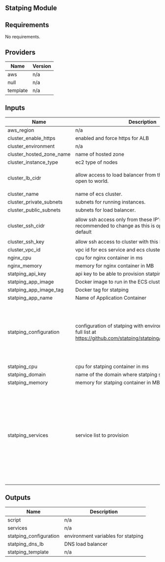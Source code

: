 ## Statping Module
<!-- BEGINNING OF PRE-COMMIT-TERRAFORM DOCS HOOK -->
## Requirements

No requirements.

## Providers

| Name | Version |
|------|---------|
| aws | n/a |
| null | n/a |
| template | n/a |

## Inputs

| Name | Description | Type | Default | Required |
|------|-------------|------|---------|:--------:|
| aws\_region | n/a | `string` | `"eu-central-1"` | no |
| cluster\_enable\_https | enabled and force https for ALB | `bool` | `true` | no |
| cluster\_environment | n/a | `string` | `"test"` | no |
| cluster\_hosted\_zone\_name | name of hosted zone | `string` | `""` | no |
| cluster\_instance\_type | ec2 type of nodes | `string` | `"t2.small"` | no |
| cluster\_lb\_cidr | allow access to load balancer from these IP's. By default open to world. | `list(string)` | <pre>[<br>  "0.0.0.0/0"<br>]</pre> | no |
| cluster\_name | name of ecs cluster. | `string` | n/a | yes |
| cluster\_private\_subnets | subnets for running instances. | `list(string)` | n/a | yes |
| cluster\_public\_subnets | subnets for load balancer. | `list(string)` | n/a | yes |
| cluster\_ssh\_cidr | allow ssh access only from these IP's. Highly recommended to change as this is open to world by default | `list(string)` | <pre>[<br>  "0.0.0.0/0"<br>]</pre> | no |
| cluster\_ssh\_key | allow ssh access to cluster with this key | `string` | `""` | no |
| cluster\_vpc\_id | vpc id for ecs service and ecs cluster | `string` | n/a | yes |
| nginx\_cpu | cpu for nginx container in ms | `number` | `32` | no |
| nginx\_memory | memory for nginx container in MB | `number` | `128` | no |
| statping\_api\_key | api key to be able to provision statping | `string` | `""` | no |
| statping\_app\_image | Docker image to run in the ECS cluster | `string` | `"statping/statping"` | no |
| statping\_app\_image\_tag | Docker tag for statping | `string` | `"v0.90.71"` | no |
| statping\_app\_name | Name of Application Container | `string` | `"statping"` | no |
| statping\_configuration | configuration of statping with environment variable. Get full list at https://github.com/statping/statping/blob/dev/utils/env.go | <pre>list(object({<br>    name  = string<br>    value = string<br>  }))</pre> | <pre>[<br>  {<br>    "name": "DB_CONN",<br>    "value": "sqlite"<br>  },<br>  {<br>    "name": "USE_ASSESTS",<br>    "value": "true"<br>  }<br>]</pre> | no |
| statping\_cpu | cpu for statping container in ms | `number` | `256` | no |
| statping\_domain | name of the domain where statping should be reachable | `string` | `""` | no |
| statping\_memory | memory for statping container in MB | `number` | `256` | no |
| statping\_services | service list to provision | <pre>map(object({<br>    json_data = object({<br>      name            = string<br>      domain          = string<br>      expected        = string<br>      expected_status = number<br>      check_interval  = number<br>      type            = string<br>      method          = string<br>      post_data       = string<br>      port            = number<br>      timeout         = number<br>      order_id        = number<br>    })<br>  }))</pre> | `{}` | no |

## Outputs

| Name | Description |
|------|-------------|
| script | n/a |
| services | n/a |
| statping\_configuration | environment variables for statping |
| statping\_dns\_lb | DNS load balancer |
| statping\_template | n/a |

<!-- END OF PRE-COMMIT-TERRAFORM DOCS HOOK -->
